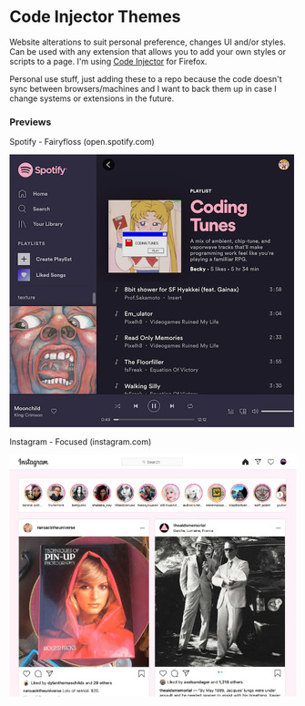 # Code Injector Themes

Website alterations to suit personal preference, changes UI and/or styles. Can be used with any extension that allows you to add your own styles or scripts to a page. I'm using [Code Injector](https://addons.mozilla.org/en-CA/firefox/addon/codeinjector/) for Firefox.

Personal use stuff, just adding these to a repo because the code doesn't sync between browsers/machines and I want to back them up in case I change systems or extensions in the future.

### Previews

Spotify - Fairyfloss (open.spotify.com)

![Spotify Fairyfloss theme](./spotify/spotify-fairyfloss.png)

Instagram - Focused (instagram.com)

![Instagram Fosuced theme](./instagram/instagram-focused.png)
